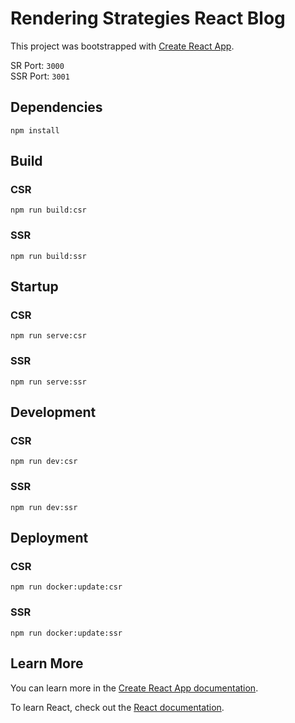 # Rendering Strategies React Blog

This project was bootstrapped with [Create React App](https://github.com/facebook/create-react-app).

SR Port: `3000`  
SSR Port: `3001`

## Dependencies

`npm install`

## Build

### CSR

`npm run build:csr`

### SSR

`npm run build:ssr`

## Startup

### CSR

`npm run serve:csr`

### SSR

`npm run serve:ssr`

## Development

### CSR

`npm run dev:csr`

### SSR

`npm run dev:ssr`

## Deployment

### CSR

`npm run docker:update:csr`

### SSR

`npm run docker:update:ssr`


## Learn More

You can learn more in the [Create React App documentation](https://facebook.github.io/create-react-app/docs/getting-started).

To learn React, check out the [React documentation](https://reactjs.org/).
